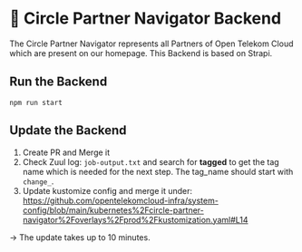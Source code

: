 # 🚀 Circle Partner Navigator Backend

The Circle Partner Navigator represents all Partners of Open Telekom Cloud which are present on our homepage. This Backend is based on Strapi.

## Run the Backend

```
npm run start
```

## Update the Backend

1. Create PR and Merge it
2. Check Zuul log: `job-output.txt` and search for **tagged** to get the tag name which is needed for the next step. The tag_name should start with `change_`.
3. Update kustomize config and merge it under:
https://github.com/opentelekomcloud-infra/system-config/blob/main/kubernetes%2Fcircle-partner-navigator%2Foverlays%2Fprod%2Fkustomization.yaml#L14

-> The update takes up to 10 minutes.
